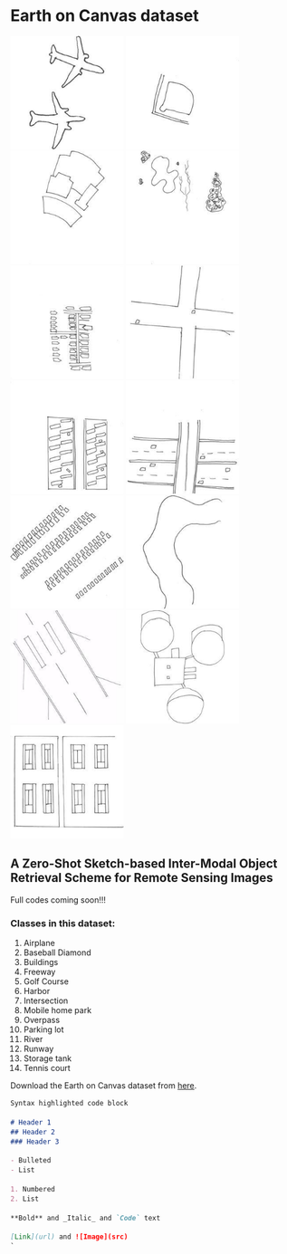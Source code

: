 # Earth on Canvas dataset
<img src=79.jpg alt="Aeroplane class" width="200"> <img src=1.jpg alt="Baseball Diamond class" width="200"> <img src=2.jpg alt="Buildings class" width="200"> <img src=41.jpg alt="Golf course class" width="200"> <img src=5.jpg alt="Harbor class" width="200"> <img src=64.jpg alt="Intersection class" width="200"> <img src=7.jpg alt="Mobilehome park class" width="200"> <img src=8.jpg alt="Overpass class" width="200"> <img src=19.jpg alt="Parking lot class" width="200"> <img src=34.jpg alt="River class" width="200"> <img src=80.jpg alt="Runway" width="200"> <img src=32.jpg alt="Storage tank class" width="200"> <img src=20.jpg alt="Tennis court class" width="200">

## A Zero-Shot Sketch-based Inter-Modal Object Retrieval Scheme for Remote Sensing Images


Full codes coming soon!!!

### Classes in this dataset:
1. Airplane
2. Baseball Diamond
3. Buildings
4. Freeway
5. Golf Course
6. Harbor
7. Intersection
8. Mobile home park
9. Overpass
10. Parking lot
11. River
12. Runway
13. Storage tank
14. Tennis court

Download the Earth on Canvas dataset from [here](https://drive.google.com/file/d/1bCElAva8lA-BCUHrAQkDu_CK0Cb7O7cD/view?usp=sharing).


```markdown
Syntax highlighted code block

# Header 1
## Header 2
### Header 3

- Bulleted
- List

1. Numbered
2. List

**Bold** and _Italic_ and `Code` text

[Link](url) and ![Image](src)
`
